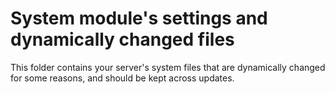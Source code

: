 
# System module's settings and dynamically changed files

This folder contains your server's system files that are dynamically changed for some reasons,
and should be kept across updates.
